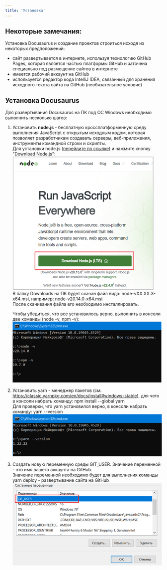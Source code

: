 ```yaml
---
title: 'Установка'
---
```


## Некоторые замечания:
Установка Docusaurus и создание проектов строиться исходя из некоторых предположений:
- сайт развертывается в интернете, используя технологию GitHub Pages, которая является частью платформы GitHub и 
  заточена специально под размещение сайтов в интернете
- имеется рабочий аккаунт на GitHub
- используется редактор кода IntelliJ IDEA, связанный для хранения исходного текста сайта на GitHub (необязательное условие)   


## Установка Docusaurus
Для развертывания Docusaurus на ПК под ОС Windows необходимо выполнить несколько шагов:
1.  Установить **node.js** - бесплатную кроссплатформенную среду выполнения JavaScript с открытым исходным кодом, 
    которая позволяет разработчикам создавать серверы, веб-приложения, инструменты командной строки и скрипты.  
    Для установки node.js ([перейдите по ссылке](https://nodejs.org/en)) и нажмите кнопку "Download Node.js":
    ![](img/install1.png)  
    В папку Downloads на ПК будет скачан файл вида: node-vXX.XX.X-x64.msi, например: node-v20.14.0-x64.msi  
    После скачивания файла его необходимо инсталлировать.  
    
    Чтобы убедиться, что все установилось верно, выполнить в консоли две команды (node -v, npm -v):    
    ![](img/install2.png)
    
2.  Установить yarn - менеджер пакетов (см. https://classic.yarnpkg.com/en/docs/install#windows-stable), 
    для чего в консоли набрать команду: npm install --global yarn  
    Для проверки, что yarn установился верно, в консоли набрать команду: yarn --version  
    ![](img/install3.png)  

3.  Создать новую переменную среды GIT_USER. Значение переменной - это имя вашего аккаунта на GitHub.    
    Значение переменной необходимо будет для выполнения команды yarn deploy - развертывание сайта на GitHub    
    ![](img/install4.png)

